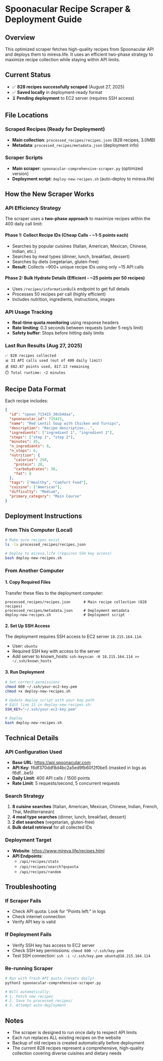 # Spoonacular Recipe Scraper & Deployment Guide

## Overview
This optimized scraper fetches high-quality recipes from Spoonacular API and deploys them to mireva.life. It uses an efficient two-phase strategy to maximize recipe collection while staying within API limits.

## Current Status
- ✅ **828 recipes successfully scraped** (August 27, 2025)
- ✅ **Saved locally** in deployment-ready format
- ⏳ **Pending deployment** to EC2 server (requires SSH access)

## File Locations

### Scraped Recipes (Ready for Deployment)
- **Main collection**: `processed_recipes/recipes.json` (828 recipes, 3.0MB)
- **Metadata**: `processed_recipes/metadata.json` (deployment info)

### Scraper Scripts
- **Main scraper**: `spoonacular-comprehensive-scraper.py` (optimized version)
- **Deployment script**: `deploy-new-recipes.sh` (auto-deploy to mireva.life)

## How the New Scraper Works

### API Efficiency Strategy
The scraper uses a **two-phase approach** to maximize recipes within the 400 daily call limit:

#### Phase 1: Collect Recipe IDs (Cheap Calls - ~1-5 points each)
- Searches by popular cuisines (Italian, American, Mexican, Chinese, Indian, etc.)
- Searches by meal types (dinner, lunch, breakfast, dessert)
- Searches by diets (vegetarian, gluten-free)
- **Result**: Collects ~900+ unique recipe IDs using only ~15 API calls

#### Phase 2: Bulk Hydrate Details (Efficient - ~25 points per 50 recipes)
- Uses `/recipes/informationBulk` endpoint to get full details
- Processes 50 recipes per call (highly efficient)
- Includes nutrition, ingredients, instructions, images

### API Usage Tracking
- **Real-time quota monitoring** using response headers
- **Rate limiting**: 0.3 seconds between requests (under 5 req/s limit)
- **Safety buffer**: Stops before hitting daily limits

### Last Run Results (Aug 27, 2025)
```
✅ 828 recipes collected
📊 33 API calls used (out of 400 daily limit)
💰 682.87 points used, 817.13 remaining
⏱️ Total runtime: ~2 minutes
```

## Recipe Data Format

Each recipe includes:
```json
{
  "id": "spoon_715415_38cb4daa",
  "spoonacular_id": 715415,
  "name": "Red Lentil Soup with Chicken and Turnips",
  "description": "Recipe description...",
  "ingredients": ["ingredient 1", "ingredient 2"],
  "steps": ["step 1", "step 2"],
  "minutes": 45,
  "n_ingredients": 8,
  "n_steps": 6,
  "nutrition": {
    "calories": 250,
    "protein": 20,
    "carbohydrates": 30,
    "fat": 8
  },
  "tags": ["Healthy", "Comfort Food"],
  "cuisine": ["American"],
  "difficulty": "Medium",
  "primary_category": "Main Course"
}
```

## Deployment Instructions

### From This Computer (Local)
```bash
# Make sure recipes exist
ls -la processed_recipes/recipes.json

# Deploy to mireva.life (requires SSH key access)
bash deploy-new-recipes.sh
```

### From Another Computer

#### 1. Copy Required Files
Transfer these files to the deployment computer:
```
processed_recipes/recipes.json      # Main recipe collection (828 recipes)
processed_recipes/metadata.json     # Deployment metadata
deploy-new-recipes.sh               # Deployment script
```

#### 2. Set Up SSH Access
The deployment requires SSH access to EC2 server `18.215.164.114`:
- User: `ubuntu`
- Required SSH key with access to the server
- Add server to known_hosts: `ssh-keyscan -H 18.215.164.114 >> ~/.ssh/known_hosts`

#### 3. Run Deployment
```bash
# Set correct permissions
chmod 600 ~/.ssh/your-ec2-key.pem
chmod +x deploy-new-recipes.sh

# Update deploy script with your key path
# Edit line 11 in deploy-new-recipes.sh:
SSH_KEY="~/.ssh/your-ec2-key.pem"

# Deploy
bash deploy-new-recipes.sh
```

## Technical Details

### API Configuration Used
- **Base URL**: https://api.spoonacular.com
- **API Key**: f6df370ddf8d4bc2a5ed9fb60f2f0be5 (masked in logs as f6df...be5)
- **Daily Limit**: 400 API calls / 1500 points
- **Rate Limit**: 5 requests/second, 5 concurrent requests

### Search Strategy
1. **8 cuisine searches** (Italian, American, Mexican, Chinese, Indian, French, Thai, Mediterranean)
2. **4 meal type searches** (dinner, lunch, breakfast, dessert)  
3. **2 diet searches** (vegetarian, gluten-free)
4. **Bulk detail retrieval** for all collected IDs

### Deployment Target
- **Website**: https://www.mireva.life/recipes.html
- **API Endpoints**: 
  - `/api/recipes/stats`
  - `/api/recipes/search?q=pasta`
  - `/api/recipes/random`

## Troubleshooting

### If Scraper Fails
- Check API quota: Look for "Points left:" in logs
- Check internet connection
- Verify API key is valid

### If Deployment Fails
- Verify SSH key has access to EC2 server
- Check SSH key permissions: `chmod 600 ~/.ssh/key.pem`
- Test SSH connection: `ssh -i ~/.ssh/key.pem ubuntu@18.215.164.114`

### Re-running Scraper
```bash
# Run with fresh API quota (resets daily)
python3 spoonacular-comprehensive-scraper.py

# Will automatically:
# 1. Fetch new recipes
# 2. Save to processed_recipes/
# 3. Attempt auto-deployment
```

## Notes
- The scraper is designed to run once daily to respect API limits
- Each run replaces ALL existing recipes on the website
- Backup of old recipes is created automatically before deployment
- The current 828 recipes represent a comprehensive, high-quality collection covering diverse cuisines and dietary needs